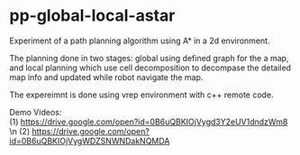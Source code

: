 # pp-global-local-astar
Experiment of a path planning algorithm using A* in a 2d environment. 

The planning done in two stages: global using defined graph for the a map, and local planning which use cell decomposition to decompase the detailed map  info and updated while robot navigate the map.

The expereimnt is done using vrep environment with c++ remote code.

Demo Videos:  
(1) https://drive.google.com/open?id=0B6uQBKIOjVygd3Y2eUV1dndzWm8 \n
(2) https://drive.google.com/open?id=0B6uQBKIOjVygWDZSNWNDakNQMDA
